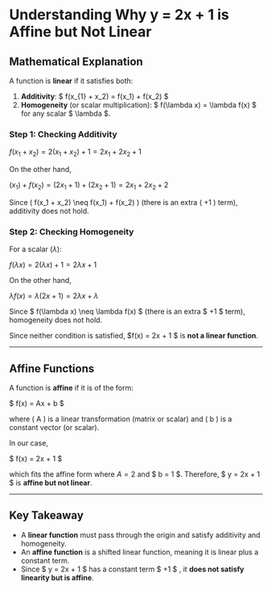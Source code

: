 # Understanding Why y = 2x + 1 is Affine but Not Linear

## **Mathematical Explanation**
A function is **linear** if it satisfies both:

1. **Additivity**: $ f(x_{1} + x_2) = f(x_1) + f(x_2) $
2. **Homogeneity** (or scalar multiplication): $ f(\lambda x) = \lambda f(x) $ for any scalar $ \lambda $.

### **Step 1: Checking Additivity**


$f(x_1 + x_2) = 2(x_1 + x_2) + 1 = 2x_1 + 2x_2 + 1$


On the other hand,


$(x_1) + f(x_2) = (2x_1 + 1) + (2x_2 + 1) = 2x_1 + 2x_2 + 2$


Since \( f(x_1 + x_2) \neq f(x_1) + f(x_2) \) (there is an extra \( +1 \) term), additivity does not hold.

### **Step 2: Checking Homogeneity**
For a scalar $( \lambda )$:


$f(\lambda x) = 2(\lambda x) + 1 = 2\lambda x + 1$


On the other hand,


$\lambda f(x) = \lambda (2x + 1) = 2\lambda x + \lambda$


Since $ f(\lambda x) \neq \lambda f(x) $ (there is an extra $ +1 $ term), homogeneity does not hold.

Since neither condition is satisfied, $f(x) = 2x + 1 $ is **not a linear function**.

---

## **Affine Functions**
A function is **affine** if it is of the form:

$ f(x) = Ax + b $

where \( A \) is a linear transformation (matrix or scalar) and \( b \) is a constant vector (or scalar).

In our case, 

$ f(x) = 2x + 1 $

which fits the affine form where $A = 2$ and $ b = 1 $. Therefore, $ y = 2x + 1 $ is **affine but not linear**.

---

## **Key Takeaway**
- A **linear function** must pass through the origin and satisfy additivity and homogeneity.
- An **affine function** is a shifted linear function, meaning it is linear plus a constant term.
- Since $ y = 2x + 1 $ has a constant term $ +1 $ , it **does not satisfy linearity but is affine**.

